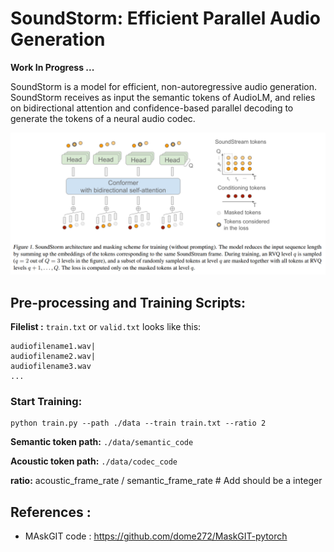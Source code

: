 # SoundStorm: Efficient Parallel Audio Generation 

**Work In Progress ...**

SoundStorm is a model for efficient, non-autoregressive audio generation. SoundStorm receives as input the semantic tokens of
AudioLM, and relies on bidirectional attention and confidence-based parallel decoding to generate the tokens of a neural audio codec.

![](arch.png)

## Pre-processing and Training Scripts:

**Filelist :**
`train.txt` or `valid.txt` looks like this:
```
audiofilename1.wav|
audiofilename2.wav|
audiofilename3.wav
...
```

### Start Training:
```
python train.py --path ./data --train train.txt --ratio 2
```
**Semantic token path:** `./data/semantic_code`

**Acoustic token path:** `./data/codec_code`

**ratio:** acoustic_frame_rate / semantic_frame_rate  # Add should be a integer






## References :

* MAskGIT code : https://github.com/dome272/MaskGIT-pytorch


